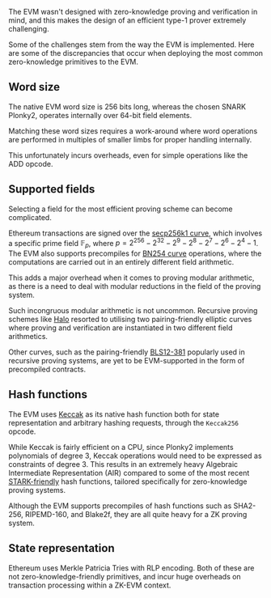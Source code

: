 The EVM wasn't designed with zero-knowledge proving and verification in mind, and this makes the design of an efficient type-1 prover extremely challenging.

Some of the challenges stem from the way the EVM is implemented. Here are some of the discrepancies that occur when deploying the most common zero-knowledge primitives to the EVM.
  
## Word size

The native EVM word size is 256 bits long, whereas the chosen SNARK Plonky2, operates internally over 64-bit field elements.

Matching these word sizes requires a work-around where word operations are performed in multiples of smaller limbs for proper handling internally.

This unfortunately incurs overheads, even for simple operations like the ADD opcode.
  
## Supported fields 

Selecting a field for the most efficient proving scheme can become complicated.

Ethereum transactions are signed over the [secp256k1 curve](https://secg.org/sec2-v2.pdf), which involves a specific prime field $\mathbb{F}_p$, where $p = 2^{256} - 2^{32} - 2^9 - 2^8 -2^7 - 2^6 - 2^4 - 1$. The EVM also supports precompiles for [BN254 curve](https://github.com/ethereum/EIPs/blob/master/EIPS/eip-197.md) operations, where the computations are carried out in an entirely different field arithmetic.

This adds a major overhead when it comes to proving modular arithmetic, as there is a need to deal with modular reductions in the field of the proving system.

Such incongruous modular arithmetic is not uncommon. Recursive proving schemes like [Halo](https://electriccoin.co/wp-content/uploads/2019/09/Halo.pdf) resorted to utilising two pairing-friendly elliptic curves where proving and verification are instantiated in two different field arithmetics.

Other curves, such as the pairing-friendly [BLS12-381](https://eips.ethereum.org/EIPS/eip-2537) popularly used in recursive proving systems, are yet to be EVM-supported in the form of precompiled contracts.
  
## Hash functions

The EVM uses [Keccak](https://keccak.team/keccak_specs_summary.html) as its native hash function both for state representation and arbitrary hashing requests, through the `Keccak256` opcode.

While Keccak is fairly efficient on a CPU, since Plonky2 implements polynomials of degree 3, Keccak operations would need to be expressed as constraints of degree 3. This results in an extremely heavy Algebraic Intermediate Representation (AIR) compared to some of the most recent [STARK-friendly](https://eprint.iacr.org/2020/948.pdf) hash functions, tailored specifically for zero-knowledge proving systems.

Although the EVM supports precompiles of hash functions such as SHA2-256, RIPEMD-160, and Blake2f, they are all quite heavy for a ZK proving system.
  
## State representation 

Ethereum uses Merkle Patricia Tries with RLP encoding. Both of these are not zero-knowledge-friendly primitives, and incur huge overheads on transaction processing within a ZK-EVM context.
  